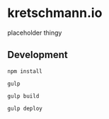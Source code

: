 kretschmann.io
==============

placeholder thingy

## Development

`npm install`

`gulp`

`gulp build`

`gulp deploy`

